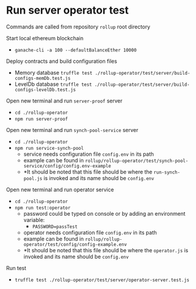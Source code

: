 # Run server operator test
Commands are called from repository `rollup` root directory

Start local ethereum blockchain
  - `ganache-cli -a 100 --defaultBalanceEther 10000`

Deploy contracts and build configuration files
  - Memory database 
    `truffle test ./rollup-operator/test/server/build-configs-memDb.test.js`
  - LevelDb database
    `truffle test ./rollup-operator/test/server/build-configs-levelDb.test.js`

Open new terminal and run `server-proof` server
  - `cd ./rollup-operator`
  - `npm run server-proof`

Open new terminal and run `synch-pool-service` server
  - `cd ./rollup-operator`
  - `npm run service-synch-pool`
    - service needs configuration file `config.env` in its path
    - example can be found in `rollup/rollup-operator/test/synch-pool-service/config/config.env-example`
    - *It should be noted that this file should be where the `run-synch-pool.js` is invoked and its name should be `config.env`

Open new terminal and run operator service
  - `cd ./rollup-operator`
  - `npm run test:operator`
    - password could be typed on console or by adding an environment variable:
      - `PASSWORD=passTest`
    - operator needs configuration file `config.env` in its path
    - example can be found in `rollup/rollup-operator/test/config/config-example.env`
    - *It should be noted that this file should be where the `operator.js` is invoked and its name should be `config.env` 

Run test 
  - `truffle test ./rollup-operator/test/server/operator-server.test.js`